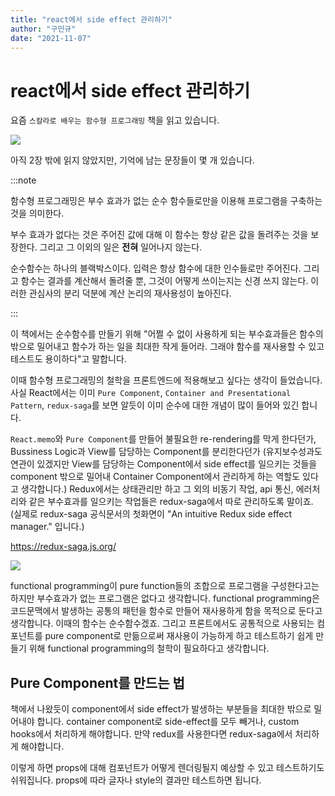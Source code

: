 ```yaml
---
title: "react에서 side effect 관리하기"
author: "구민규"
date: "2021-11-07"
---
```


# react에서 side effect 관리하기

요즘 `스칼라로 배우는 함수형 프로그래밍` 책을 읽고 있습니다.

![](http://image.yes24.com/momo/TopCate472/MidCate006/47157494.jpg)

아직 2장 밖에 읽지 않았지만, 기억에 남는 문장들이 몇 개 있습니다.

:::note

함수형 프로그래밍은 부수 효과가 없는 순수 함수들로만을 이용해 프로그램을 구축하는 것을 의미한다.

부수 효과가 없다는 것은 주어진 값에 대해 이 함수는 항상 같은 값을 돌려주는 것을 보장한다. 그리고 그 이외의 일은 **전혀** 일어나지 않는다.

순수함수는 하나의 블랙박스이다. 입력은 항상 함수에 대한 인수들로만 주어진다. 그리고 함수는 결과를 계산해서 돌려줄 뿐, 그것이 어떻게 쓰이는지는 신경 쓰지 않는다. 이러한 관심사의 분리 덕분에 계산 논리의 재사용성이 높아진다.

:::

이 책에서는 순수함수를 만들기 위해 "어쩔 수 없이 사용하게 되는 부수효과들은 함수의 밖으로 밀어내고 함수가 하는 일을 최대한 작게 들어라. 그래야 함수를 재사용할 수 있고 테스트도 용이하다"고 말합니다.

이때 함수형 프로그래밍의 철학을 프론트엔드에 적용해보고 싶다는 생각이 들었습니다. 사실 React에서는 이미 `Pure Component`, `Container and Presentational Pattern`, `redux-saga`를 보면 알듯이 이미 순수에 대한 개념이 많이 들어와 있긴 합니다.

`React.memo`와 `Pure Component`를 만들어 불필요한 re-rendering를 막게 한다던가, Bussiness Logic과 View를 담당하는 Component를 분리한다던가 (유지보수성과도 연관이 있겠지만 View를 담당하는 Component에서 side effect를 일으키는 것들을 component 밖으로 밀어내 Container Component에서 관리하게 하는 역할도 있다고 생각합니다.) Redux에서는 상태관리만 하고 그 외의 비동기 작업, api 통신, 에러처리와 같은 부수효과를 일으키는 작업들은 redux-saga에서 따로 관리하도록 말이죠. (실제로 redux-saga 공식문서의 첫화면이 "An intuitive Redux side effect manager." 입니다.)

https://redux-saga.js.org/

![](../images/redux-saga.png)

functional programming이 pure function들의 조합으로 프로그램을 구성한다고는 하지만 부수효과가 없는 프로그램은 없다고 생각합니다. functional programming은 코드문맥에서 발생하는 공통의 패턴을 함수로 만들어 재사용하게 함을 목적으로 둔다고 생각합니다. 이때의 함수는 순수함수겠죠.
그리고 프론트에서도 공통적으로 사용되는 컴포넌트를 pure component로 만듦으로써 재사용이 가능하게 하고 테스트하기 쉽게 만들기 위해 functional programming의 철학이 필요하다고 생각합니다.

## Pure Component를 만드는 법

책에서 나왔듯이 component에서 side effect가 발생하는 부분들을 최대한 밖으로 밀어내야 합니다. container component로 side-effect를 모두 빼거나, custom hooks에서 처리하게 해야합니다. 만약 redux를 사용한다면 redux-saga에서 처리하게 해야합니다.

이렇게 하면 props에 대해 컴포넌트가 어떻게 렌더링될지 예상할 수 있고 테스트하기도 쉬워집니다. props에 따라 글자나 style의 결과만 테스트하면 됩니다.
